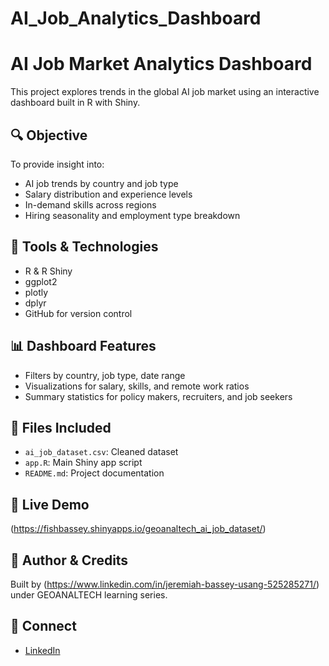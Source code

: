 # AI_Job_Analytics_Dashboard
# AI Job Market Analytics Dashboard

This project explores trends in the global AI job market using an interactive dashboard built in R with Shiny.

## 🔍 Objective

To provide insight into:
- AI job trends by country and job type
- Salary distribution and experience levels
- In-demand skills across regions
- Hiring seasonality and employment type breakdown

## 🧰 Tools & Technologies
- R & R Shiny
- ggplot2
- plotly
- dplyr
- GitHub for version control

## 📊 Dashboard Features
- Filters by country, job type, date range
- Visualizations for salary, skills, and remote work ratios
- Summary statistics for policy makers, recruiters, and job seekers

## 📁 Files Included
- `ai_job_dataset.csv`: Cleaned dataset
- `app.R`: Main Shiny app script
- `README.md`: Project documentation

## 🚀 Live Demo
(https://fishbassey.shinyapps.io/geoanaltech_ai_job_dataset/)

## 🙌 Author & Credits
Built by (https://www.linkedin.com/in/jeremiah-bassey-usang-525285271/) under GEOANALTECH learning series.

## 🔗 Connect
- [LinkedIn](https://www.linkedin.com/in/jeremiah-bassey-usang-525285271/)

